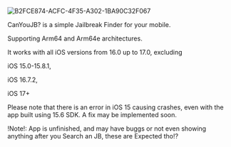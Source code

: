 ![B2FCE874-ACFC-4F35-A302-1BA90C32F067](https://github.com/SamoXcZ/CanYouJB/assets/111131419/7d4f87b9-30b9-4d39-9768-6bf353e2e8b0)

CanYouJB? is a simple Jailbreak Finder for your mobile.

Supporting Arm64 and Arm64e architectures.

It works with all iOS versions from 16.0 up to 17.0, excluding 

iOS 15.0-15.8.1, 

iOS 16.7.2, 

iOS 17+

Please note that there is an error in iOS 15 causing crashes, even with the app built using 15.6 SDK. A fix may be implemented soon.

!Note!: App is unfinished, and may have buggs or not even showing anything after you Search an JB, these are Expected tho⁉️
